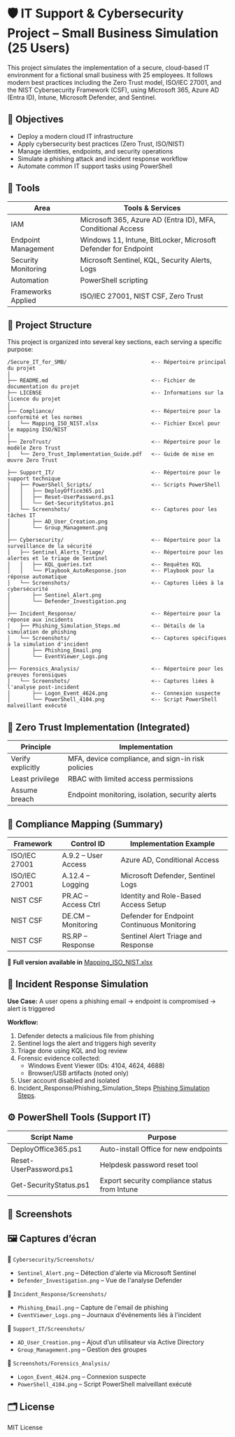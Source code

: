 # 🛡️ IT Support & Cybersecurity Project – Small Business Simulation (25 Users)

This project simulates the implementation of a secure, cloud-based IT environment for a fictional small business with 25 employees. It follows modern best practices including the Zero Trust model, ISO/IEC 27001, and the NIST Cybersecurity Framework (CSF), using Microsoft 365, Azure AD (Entra ID), Intune, Microsoft Defender, and Sentinel.


## 🧱 Objectives

- Deploy a modern cloud IT infrastructure
- Apply cybersecurity best practices (Zero Trust, ISO/NIST)
- Manage identities, endpoints, and security operations
- Simulate a phishing attack and incident response workflow
- Automate common IT support tasks using PowerShell







## 🧩 Tools

| Area                | Tools & Services                                                   |
|---------------------|--------------------------------------------------------------------|
| IAM                 | Microsoft 365, Azure AD (Entra ID), MFA, Conditional Access       |
| Endpoint Management  | Windows 11, Intune, BitLocker, Microsoft Defender for Endpoint    |
| Security Monitoring  | Microsoft Sentinel, KQL, Security Alerts, Logs                    |
| Automation           | PowerShell scripting                                              |
| Frameworks Applied   | ISO/IEC 27001, NIST CSF, Zero Trust                               |

## 📁 Project Structure

This project is organized into several key sections, each serving a specific purpose:

```
/Secure_IT_for_SMB/                           <-- Répertoire principal du projet
│
├── README.md                                 <-- Fichier de documentation du projet
├── LICENSE                                   <-- Informations sur la licence du projet
│
├── Compliance/                               <-- Répertoire pour la conformité et les normes
│   └── Mapping_ISO_NIST.xlsx                 <-- Fichier Excel pour le mapping ISO/NIST
│
├── ZeroTrust/                                <-- Répertoire pour le modèle Zero Trust
│   └── Zero_Trust_Implementation_Guide.pdf   <-- Guide de mise en œuvre Zero Trust

├── Support_IT/                               <-- Répertoire pour le support technique
│   ├── PowerShell_Scripts/                   <-- Scripts PowerShell
│   │   ├── DeployOffice365.ps1
│   │   ├── Reset-UserPassword.ps1
│   │   └── Get-SecurityStatus.ps1
│   └── Screenshots/                          <-- Captures pour les tâches IT
│       ├── AD_User_Creation.png
│       └── Group_Management.png
│
├── Cybersecurity/                            <-- Répertoire pour la surveillance de la sécurité
│   ├── Sentinel_Alerts_Triage/               <-- Répertoire pour les alertes et le triage de Sentinel
│   │   ├── KQL_queries.txt                   <-- Requêtes KQL
│   │   └── Playbook_AutoResponse.json        <-- Playbook pour la réponse automatique
│   └── Screenshots/                          <-- Captures liées à la cybersécurité
│       ├── Sentinel_Alert.png
│       └── Defender_Investigation.png
│
├── Incident_Response/                        <-- Répertoire pour la réponse aux incidents
│   ├── Phishing_Simulation_Steps.md          <-- Détails de la simulation de phishing
│   └── Screenshots/                          <-- Captures spécifiques à la simulation d'incident
│       ├── Phishing_Email.png
│       └── EventViewer_Logs.png
│
├── Forensics_Analysis/                       <-- Répertoire pour les preuves forensiques
│   └── Screenshots/                          <-- Captures liées à l'analyse post-incident
│       ├── Logon_Event_4624.png              <-- Connexion suspecte
│       └── PowerShell_4104.png               <-- Script PowerShell malveillant exécuté
```


## 🔐 Zero Trust Implementation (Integrated)

| Principle         | Implementation                                     |
|-------------------|----------------------------------------------------|
| Verify explicitly | MFA, device compliance, and sign-in risk policies |
| Least privilege   | RBAC with limited access permissions              |
| Assume breach     | Endpoint monitoring, isolation, security alerts   |



## 📄 Compliance Mapping (Summary)

| Framework         | Control ID         | Implementation Example                      |
|-------------------|--------------------|---------------------------------------------|
| ISO/IEC 27001     | A.9.2 – User Access| Azure AD, Conditional Access                |
| ISO/IEC 27001     | A.12.4 – Logging   | Microsoft Defender, Sentinel Logs           |
| NIST CSF          | PR.AC – Access Ctrl| Identity and Role-Based Access Setup        |
| NIST CSF          | DE.CM – Monitoring | Defender for Endpoint Continuous Monitoring |
| NIST CSF          | RS.RP – Response   | Sentinel Alert Triage and Response          |

🔗 **Full version available in** [Mapping_ISO_NIST.xlsx](./Mapping_ISO_NIST.xlsx)




## 🧪 Incident Response Simulation

**Use Case:** A user opens a phishing email → endpoint is compromised → alert is triggered

**Workflow:**

1. Defender detects a malicious file from phishing
2. Sentinel logs the alert and triggers high severity
3. Triage done using KQL and log review
4. Forensic evidence collected:
   - Windows Event Viewer (IDs: 4104, 4624, 4688)
   - Browser/USB artifacts (noted only)
5. User account disabled and isolated
6. Incident_Response/Phishing_Simulation_Steps [Phishing Simulation Steps](Incident_Response/Phishing_Simulation_Steps.md).




## ⚙️ PowerShell Tools (Support IT)

| Script Name              | Purpose                                        |
|--------------------------|------------------------------------------------|
| DeployOffice365.ps1      | Auto-install Office for new endpoints          |
| Reset-UserPassword.ps1   | Helpdesk password reset tool                   |
| Get-SecurityStatus.ps1   | Export security compliance status from Intune  |



## 📸 Screenshots

## 🖼️ Captures d’écran

📁 `Cybersecurity/Screenshots/`
- `Sentinel_Alert.png` – Détection d'alerte via Microsoft Sentinel
- `Defender_Investigation.png` – Vue de l'analyse Defender

📁 `Incident_Response/Screenshots/`
- `Phishing_Email.png` – Capture de l'email de phishing
- `EventViewer_Logs.png` – Journaux d'événements liés à l'incident

📁 `Support_IT/Screenshots/`
- `AD_User_Creation.png` – Ajout d’un utilisateur via Active Directory
- `Group_Management.png` – Gestion des groupes

📁 `Screenshots/Forensics_Analysis/`
- `Logon_Event_4624.png` – Connexion suspecte
- `PowerShell_4104.png` – Script PowerShell malveillant exécuté


## 🗂️ License

MIT License
